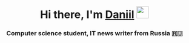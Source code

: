 <h1 align="center">Hi there, I'm <a href="https://daniilshat.ru/" target="_blank">Daniil</a> <img src="https://github.com/blackcater/blackcater/raw/main/images/Hi.gif" height="32"/></h1><h3 align="center">Computer science student, IT news writer from Russia 🇷🇺</h3>


